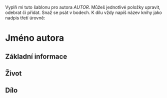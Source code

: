 Vyplň mi tuto šablonu pro autora _AUTOR_. Můžeš jednotlivé položky upravit, odebrat či přidat. Snaž se psát v bodech. K dílu vždy napiš název knihy jako nadpis třetí úrovně: 

# Jméno autora
## Základní informace


## Život


## Dílo